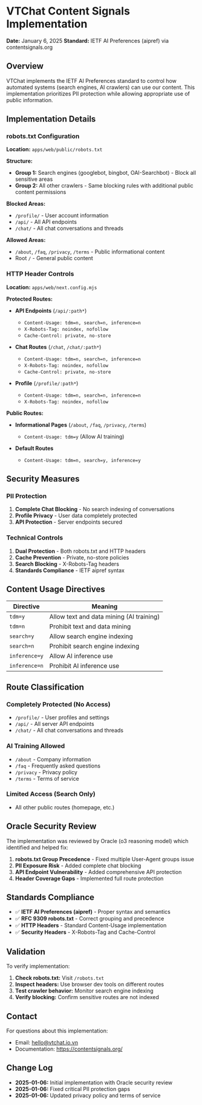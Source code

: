 # VTChat Content Signals Implementation

**Date:** January 6, 2025
**Standard:** IETF AI Preferences (aipref) via contentsignals.org

## Overview

VTChat implements the IETF AI Preferences standard to control how automated systems (search engines, AI crawlers) can use our content. This implementation prioritizes PII protection while allowing appropriate use of public information.

## Implementation Details

### robots.txt Configuration

**Location:** `apps/web/public/robots.txt`

**Structure:**

- **Group 1:** Search engines (googlebot, bingbot, OAI-Searchbot) - Block all sensitive areas
- **Group 2:** All other crawlers - Same blocking rules with additional public content permissions

**Blocked Areas:**

- `/profile/` - User account information
- `/api/` - All API endpoints
- `/chat/` - All chat conversations and threads

**Allowed Areas:**

- `/about`, `/faq`, `/privacy`, `/terms` - Public informational content
- Root `/` - General public content

### HTTP Header Controls

**Location:** `apps/web/next.config.mjs`

**Protected Routes:**

- **API Endpoints** (`/api/:path*`)
    - `Content-Usage: tdm=n, search=n, inference=n`
    - `X-Robots-Tag: noindex, nofollow`
    - `Cache-Control: private, no-store`

- **Chat Routes** (`/chat`, `/chat/:path*`)
    - `Content-Usage: tdm=n, search=n, inference=n`
    - `X-Robots-Tag: noindex, nofollow`
    - `Cache-Control: private, no-store`

- **Profile** (`/profile/:path*`)
    - `Content-Usage: tdm=n, search=n, inference=n`
    - `X-Robots-Tag: noindex, nofollow`

**Public Routes:**

- **Informational Pages** (`/about`, `/faq`, `/privacy`, `/terms`)
    - `Content-Usage: tdm=y` (Allow AI training)

- **Default Routes**
    - `Content-Usage: tdm=n, search=y, inference=y`

## Security Measures

### PII Protection

1. **Complete Chat Blocking** - No search indexing of conversations
2. **Profile Privacy** - User data completely protected
3. **API Protection** - Server endpoints secured

### Technical Controls

1. **Dual Protection** - Both robots.txt and HTTP headers
2. **Cache Prevention** - Private, no-store policies
3. **Search Blocking** - X-Robots-Tag headers
4. **Standards Compliance** - IETF aipref syntax

## Content Usage Directives

| Directive     | Meaning                                  |
| ------------- | ---------------------------------------- |
| `tdm=y`       | Allow text and data mining (AI training) |
| `tdm=n`       | Prohibit text and data mining            |
| `search=y`    | Allow search engine indexing             |
| `search=n`    | Prohibit search engine indexing          |
| `inference=y` | Allow AI inference use                   |
| `inference=n` | Prohibit AI inference use                |

## Route Classification

### Completely Protected (No Access)

- `/profile/` - User profiles and settings
- `/api/` - All server API endpoints
- `/chat/` - All chat conversations and threads

### AI Training Allowed

- `/about` - Company information
- `/faq` - Frequently asked questions
- `/privacy` - Privacy policy
- `/terms` - Terms of service

### Limited Access (Search Only)

- All other public routes (homepage, etc.)

## Oracle Security Review

The implementation was reviewed by Oracle (o3 reasoning model) which identified and helped fix:

1. **robots.txt Group Precedence** - Fixed multiple User-Agent groups issue
2. **PII Exposure Risk** - Added complete chat blocking
3. **API Endpoint Vulnerability** - Added comprehensive API protection
4. **Header Coverage Gaps** - Implemented full route protection

## Standards Compliance

- ✅ **IETF AI Preferences (aipref)** - Proper syntax and semantics
- ✅ **RFC 9309 robots.txt** - Correct grouping and precedence
- ✅ **HTTP Headers** - Standard Content-Usage implementation
- ✅ **Security Headers** - X-Robots-Tag and Cache-Control

## Validation

To verify implementation:

1. **Check robots.txt:** Visit `/robots.txt`
2. **Inspect headers:** Use browser dev tools on different routes
3. **Test crawler behavior:** Monitor search engine indexing
4. **Verify blocking:** Confirm sensitive routes are not indexed

## Contact

For questions about this implementation:

- Email: hello@vtchat.io.vn
- Documentation: https://contentsignals.org/

## Change Log

- **2025-01-06:** Initial implementation with Oracle security review
- **2025-01-06:** Fixed critical PII protection gaps
- **2025-01-06:** Updated privacy policy and terms of service
